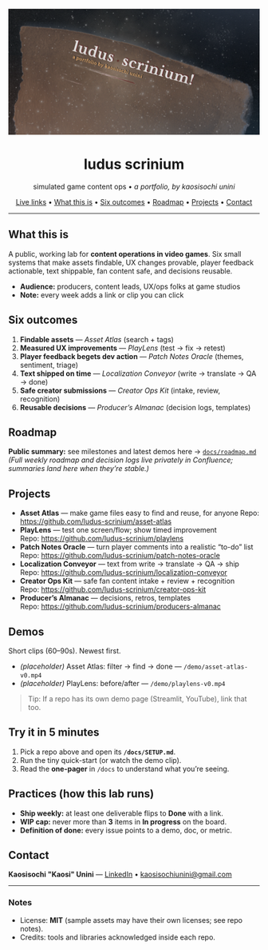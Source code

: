 <!-- Hero banner (optional): add /docs/hero.png and it will show up in social previews -->
<p align="center">
  <img src="docs/hero.png" alt="LUDUS SCRINIUM — Game Content Ops Lab" width="820">
</p>

<h1 align="center">ludus scrinium</h1>
<p align="center">
  simulated game content ops •<em> a portfolio, by kaosisochi unini </em>
</p>

<p align="center">
  <a href="#live-links">Live links</a> •
  <a href="#what-this-is">What this is</a> •
  <a href="#six-outcomes">Six outcomes</a> •
  <a href="#roadmap">Roadmap</a> •
  <a href="#projects">Projects</a> •
  <a href="#contact">Contact</a>
</p>

---

## What this is
A public, working lab for **content operations in video games**. Six small systems that make assets findable, UX changes provable, player feedback actionable, text shippable, fan content safe, and decisions reusable.

- **Audience:** producers, content leads, UX/ops folks at game studios
- **Note:** every week adds a link or clip you can click

## Six outcomes
1. **Findable assets** — *Asset Atlas* (search + tags)
2. **Measured UX improvements** — *PlayLens* (test → fix → retest)
3. **Player feedback begets dev action** — *Patch Notes Oracle* (themes, sentiment, triage)
4. **Text shipped on time** — *Localization Conveyor* (write → translate → QA → done)
5. **Safe creator submissions** — *Creator Ops Kit* (intake, review, recognition)
6. **Reusable decisions** — *Producer’s Almanac* (decision logs, templates)

## Roadmap
**Public summary:** see milestones and latest demos here → [`docs/roadmap.md`](docs/roadmap.md)  
*(Full weekly roadmap and decision logs live privately in Confluence; summaries land here when they’re stable.)*

## Projects
- **Asset Atlas** — make game files easy to find and reuse, for anyone 
  Repo: https://github.com/ludus-scrinium/asset-atlas
- **PlayLens** — test one screen/flow; show timed improvement  
  Repo: https://github.com/ludus-scrinium/playlens
- **Patch Notes Oracle** — turn player comments into a realistic “to-do” list  
  Repo: https://github.com/ludus-scrinium/patch-notes-oracle
- **Localization Conveyor** — text from write → translate → QA → ship  
  Repo: https://github.com/ludus-scrinium/localization-conveyor
- **Creator Ops Kit** — safe fan content intake + review + recognition  
  Repo: https://github.com/ludus-scrinium/creator-ops-kit
- **Producer’s Almanac** — decisions, retros, templates  
  Repo: https://github.com/ludus-scrinium/producers-almanac

## Demos
Short clips (60–90s). Newest first.
- *(placeholder)* Asset Atlas: filter → find → done — `/demo/asset-atlas-v0.mp4`
- *(placeholder)* PlayLens: before/after — `/demo/playlens-v0.mp4`

> Tip: If a repo has its own demo page (Streamlit, YouTube), link that too.

## Try it in 5 minutes
1. Pick a repo above and open its **`/docs/SETUP.md`**.
2. Run the tiny quick-start (or watch the demo clip).
3. Read the **one-pager** in `/docs` to understand what you’re seeing.

## Practices (how this lab runs)
- **Ship weekly:** at least one deliverable flips to **Done** with a link.
- **WIP cap:** never more than **3** items in **In progress** on the board.
- **Definition of done:** every issue points to a demo, doc, or metric.

## Contact
**Kaosisochi "Kaosi" Unini** — [LinkedIn](linkedin.com/in/kaosisochiunini) • <kaosisochiunini@gmail.com>

---

### Notes
- License: **MIT** (sample assets may have their own licenses; see repo notes).
- Credits: tools and libraries acknowledged inside each repo.
